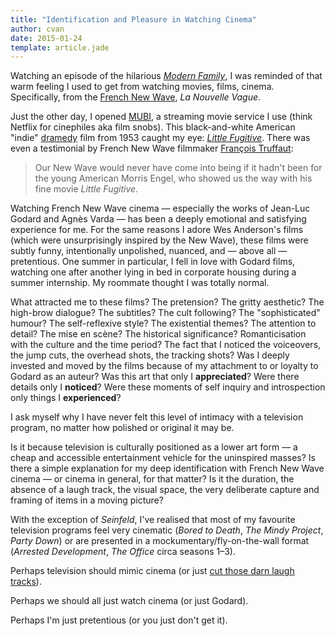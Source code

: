 ```yaml
---
title: "Identification and Pleasure in Watching Cinema"
author: cvan
date: 2015-01-24
template: article.jade
---
```


Watching an episode of the hilarious [_Modern Family_](http://www.imdb.com/title/tt1442437/), I was reminded of that warm feeling I used to get from watching movies, films, cinema. Specifically, from the [French New Wave](http://en.wikipedia.org/wiki/French_New_Wave), _La Nouvelle Vague_.

<span class="more"></span>

Just the other day, I opened [MUBI](https://mubi.com/), a streaming movie service I use (think Netflix for cinephiles aka film snobs). This black-and-white American "indie" [dramedy](http://en.wikipedia.org/wiki/Comedy-drama) film from 1953 caught my eye: [_Little Fugitive_](http://www.imdb.com/title/tt0046004/). There was even a testimonial by French New Wave filmmaker [François Truffaut](http://en.wikipedia.org/wiki/Fran%C3%A7ois_Truffaut):

> Our New Wave would never have come into being if it hadn't been for the young American Morris Engel, who showed us the way with his fine movie _Little Fugitive_.

Watching French New Wave cinema — especially the works of Jean-Luc Godard and Agnès Varda — has been a deeply emotional and satisfying experience for me. For the same reasons I adore Wes Anderson's films (which were unsurprisingly inspired by the New Wave), these films were subtly funny, intentionally unpolished, nuanced, and — above all — pretentious. One summer in particular, I fell in love with Godard films, watching one after another lying in bed in corporate housing during a summer internship. My roommate thought I was totally normal.

What attracted me to these films? The pretension? The gritty aesthetic? The high-brow dialogue? The subtitles? The cult following? The "sophisticated" humour? The self-reflexive style? The existential themes? The attention to detail? The mise en scène? The historical significance? Romanticisation with the culture and the time period? The fact that I noticed the voiceovers, the jump cuts, the overhead shots, the tracking shots? Was I deeply invested and moved by the films because of my attachment to or loyalty to Godard as an auteur? Was this art that only I __appreciated__? Were there details only I __noticed__? Were these moments of self inquiry and introspection only things I __experienced__?

I ask myself why I have never felt this level of intimacy with a television program, no matter how polished or original it may be.

Is it because television is culturally positioned as a lower art form — a cheap and accessible entertainment vehicle for the uninspired masses? Is there a simple explanation for my deep identification with French New Wave cinema — or cinema in general, for that matter? Is it the duration, the absence of a laugh track, the visual space, the very deliberate capture and framing of items in a moving picture?

With the exception of _Seinfeld_, I've realised that most of my favourite television programs feel very cinematic (_Bored to Death_, _The Mindy Project_, _Party Down_) or are presented in a mockumentary/fly-on-the-wall format (_Arrested Development_, _The Office_ circa seasons 1–3).

Perhaps television should mimic cinema (or just [cut those darn laugh tracks](https://www.youtube.com/watch?v=jKS3MGriZcs)).

Perhaps we should all just watch cinema (or just Godard).

Perhaps I'm just pretentious (or you just don't get it).
